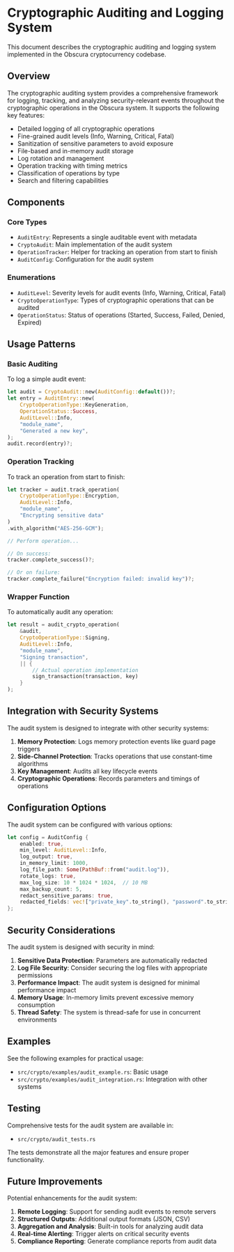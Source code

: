 # Cryptographic Auditing and Logging System

This document describes the cryptographic auditing and logging system implemented in the Obscura cryptocurrency codebase.

## Overview

The cryptographic auditing system provides a comprehensive framework for logging, tracking, and analyzing security-relevant events throughout the cryptographic operations in the Obscura system. It supports the following key features:

- Detailed logging of all cryptographic operations
- Fine-grained audit levels (Info, Warning, Critical, Fatal)
- Sanitization of sensitive parameters to avoid exposure
- File-based and in-memory audit storage
- Log rotation and management
- Operation tracking with timing metrics
- Classification of operations by type
- Search and filtering capabilities

## Components

### Core Types

- `AuditEntry`: Represents a single auditable event with metadata
- `CryptoAudit`: Main implementation of the audit system
- `OperationTracker`: Helper for tracking an operation from start to finish
- `AuditConfig`: Configuration for the audit system

### Enumerations

- `AuditLevel`: Severity levels for audit events (Info, Warning, Critical, Fatal)
- `CryptoOperationType`: Types of cryptographic operations that can be audited
- `OperationStatus`: Status of operations (Started, Success, Failed, Denied, Expired)

## Usage Patterns

### Basic Auditing

To log a simple audit event:

```rust
let audit = CryptoAudit::new(AuditConfig::default())?;
let entry = AuditEntry::new(
    CryptoOperationType::KeyGeneration,
    OperationStatus::Success,
    AuditLevel::Info,
    "module_name",
    "Generated a new key",
);
audit.record(entry)?;
```

### Operation Tracking

To track an operation from start to finish:

```rust
let tracker = audit.track_operation(
    CryptoOperationType::Encryption,
    AuditLevel::Info,
    "module_name",
    "Encrypting sensitive data"
)
.with_algorithm("AES-256-GCM");

// Perform operation...

// On success:
tracker.complete_success()?;

// Or on failure:
tracker.complete_failure("Encryption failed: invalid key")?;
```

### Wrapper Function

To automatically audit any operation:

```rust
let result = audit_crypto_operation(
    &audit,
    CryptoOperationType::Signing,
    AuditLevel::Info,
    "module_name",
    "Signing transaction",
    || {
        // Actual operation implementation
        sign_transaction(transaction, key)
    }
);
```

## Integration with Security Systems

The audit system is designed to integrate with other security systems:

1. **Memory Protection**: Logs memory protection events like guard page triggers
2. **Side-Channel Protection**: Tracks operations that use constant-time algorithms 
3. **Key Management**: Audits all key lifecycle events
4. **Cryptographic Operations**: Records parameters and timings of operations

## Configuration Options

The audit system can be configured with various options:

```rust
let config = AuditConfig {
    enabled: true,
    min_level: AuditLevel::Info,
    log_output: true,
    in_memory_limit: 1000,
    log_file_path: Some(PathBuf::from("audit.log")),
    rotate_logs: true,
    max_log_size: 10 * 1024 * 1024,  // 10 MB
    max_backup_count: 5,
    redact_sensitive_params: true,
    redacted_fields: vec!["private_key".to_string(), "password".to_string()],
};
```

## Security Considerations

The audit system is designed with security in mind:

1. **Sensitive Data Protection**: Parameters are automatically redacted
2. **Log File Security**: Consider securing the log files with appropriate permissions
3. **Performance Impact**: The audit system is designed for minimal performance impact
4. **Memory Usage**: In-memory limits prevent excessive memory consumption
5. **Thread Safety**: The system is thread-safe for use in concurrent environments

## Examples

See the following examples for practical usage:

- `src/crypto/examples/audit_example.rs`: Basic usage
- `src/crypto/examples/audit_integration.rs`: Integration with other systems

## Testing

Comprehensive tests for the audit system are available in:

- `src/crypto/audit_tests.rs`

The tests demonstrate all the major features and ensure proper functionality.

## Future Improvements

Potential enhancements for the audit system:

1. **Remote Logging**: Support for sending audit events to remote servers
2. **Structured Outputs**: Additional output formats (JSON, CSV)
3. **Aggregation and Analysis**: Built-in tools for analyzing audit data
4. **Real-time Alerting**: Trigger alerts on critical security events
5. **Compliance Reporting**: Generate compliance reports from audit data 
